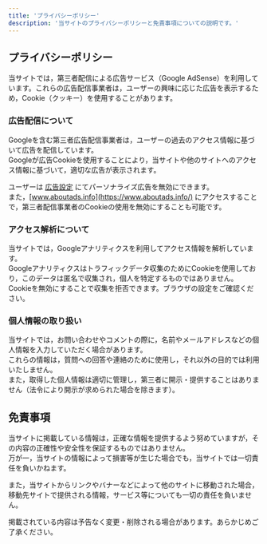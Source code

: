 ```yaml
---
title: 'プライバシーポリシー'
description: '当サイトのプライバシーポリシーと免責事項についての説明です。'
---
```

## プライバシーポリシー
当サイトでは，第三者配信による広告サービス（Google AdSense）を利用しています。これらの広告配信事業者は，ユーザーの興味に応じた広告を表示するため，Cookie（クッキー）を使用することがあります。

### 広告配信について
Googleを含む第三者広告配信事業者は，ユーザーの過去のアクセス情報に基づいて広告を配信しています。  
Googleが広告Cookieを使用することにより，当サイトや他のサイトへのアクセス情報に基づいて，適切な広告が表示されます。

ユーザーは [広告設定](https://adssettings.google.com/authenticated) にてパーソナライズ広告を無効にできます。  
また，[www.aboutads.info](https://www.aboutads.info/) にアクセスすることで，第三者配信事業者のCookieの使用を無効にすることも可能です。

### アクセス解析について
当サイトでは，Googleアナリティクスを利用してアクセス情報を解析しています。  
Googleアナリティクスはトラフィックデータ収集のためにCookieを使用しており，このデータは匿名で収集され，個人を特定するものではありません。  
Cookieを無効にすることで収集を拒否できます。ブラウザの設定をご確認ください。

### 個人情報の取り扱い
当サイトでは，お問い合わせやコメントの際に，名前やメールアドレスなどの個人情報を入力していただく場合があります。  
これらの情報は，質問への回答や連絡のために使用し，それ以外の目的では利用いたしません。  
また，取得した個人情報は適切に管理し，第三者に開示・提供することはありません（法令により開示が求められた場合を除きます）。

## 免責事項
当サイトに掲載している情報は，正確な情報を提供するよう努めていますが，その内容の正確性や安全性を保証するものではありません。  
万が一，当サイトの情報によって損害等が生じた場合でも，当サイトでは一切責任を負いかねます。

また，当サイトからリンクやバナーなどによって他のサイトに移動された場合，移動先サイトで提供される情報，サービス等についても一切の責任を負いません。

掲載されている内容は予告なく変更・削除される場合があります。あらかじめご了承ください。

